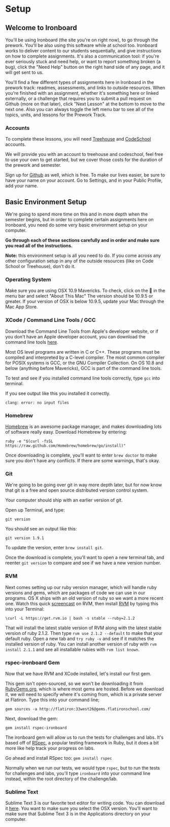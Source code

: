 # Setup

## Welcome to Ironboard

You'll be using Ironboard (the site you're on right now), to go through the prework. You'll be also using this software while at school too. Ironboard works to deliver content to our students sequentially, and give instructions on how to complete assignments. It's also a communication tool: if you're ever seriously stuck and need help, or want to report something broken (a bug), click the "Need Help" button on the right hand side of any page, and it will get sent to us.

You'll find a few different types of assignments here in Ironboard in the prework track: readmes, assessments, and links to outside resources. When you're finished with an assignment, whether it's something here or linked externally, or a challenge that requires you to submit a pull request on Github (more on that later), click "Next Lesson" at the bottom to move to the next one. Also you can always toggle the left menu bar to see all of the topics, units, and lessons for the Prework Track.

### Accounts

To complete these lessons, you will need [Treehouse](http://teamtreehouse.com/) and [CodeSchool](http://www.codeschool.com/enrollments/dnFtaXFMbXROSVVqT3N1bngwWnBRUjhGc2k1Z1dEOW52cFJvZEMzRUZvRT0tLWpvUElMODBvdFhiZlA4MjE2Mlc2c1E9PQ==) accounts. 

We will provide you with an account to treehouse and codeschool, feel free to use your own to get started, but we cover those costs for the duration of the prework and semester.

Sign up for [Github](https://github.com/) as well, which is free. To make our lives easier, be sure to have your name on your account. Go to Settings, and in your Public Profile, add your name.

## Basic Environment Setup

We're going to spend more time on this and in more depth when the semester begins, but in order to complete certain assignments here on Ironboard, you need do some very basic environment setup on your computer.

**Go through each of these sections carefully and in order and make sure you read all of the instructions.**

**Note:** this environment setup is all you need to do. If you come across any other configuration setup in any of the outside resources (like on Code School or Treehouse), don't do it.

### Operating System

Make sure you are using OSX 10.9 Mavericks. To check, click on the  in the menu bar and select "About This Mac" The version should be 10.9.5 or greater. If your version of OSX is below 10.9.5, update your Mac through the Mac App Store.

### XCode / Command Line Tools / GCC

Download the Command Line Tools from Apple's developer website, or if you don't have an Apple developer account, you can download the command line tools [here](http://flatiron-school.s3.amazonaws.com/software/command_line_tools_os_x_mavericks_for_xcode__late_october_2013.dmg).

Most OS level programs are written in C or C++. These programs must be compiled and interpreted by a C-level compiler. The most common compiler for POSIX systems is GCC, or the GNU Compiler Collection. On OS 10.8 and below (anything before Mavericks), GCC is part of the command line tools.

To test and see if you installed command line tools correctly, type `gcc` into terminal.

If you see output like this you installed it correctly.

 ```
clang: error: no input files
```

### Homebrew

[Homebrew](http://brew.sh/.) is an awesome package manager, and makes downloading lots of software really easy. Download Homebrew by entering:

```
ruby -e "$(curl -fsSL https://raw.github.com/Homebrew/homebrew/go/install)"
```

Once downloading is complete, you'll want to enter `brew doctor` to make sure you don't have any conflicts. If there are some warnings, that's okay.

### Git

We're going to be going over git in way more depth later, but for now know that git is a free and open source distributed version control system.

Your computer should ship with an earlier version of git.

Open up Terminal, and type:

`git version`

You should see an output like this:

`git version 1.9.1`

To update the version, enter `brew install git`.

Once the download is complete, you'll want to open a new terminal tab, and reenter `git version` to compare and see if we have a new version number.

### RVM

Next comes setting up our ruby version manager, which will handle ruby versions and gems, which are packages of code we can use in our programs. OS X ships with an old version of ruby so we want a more recent one. Watch this quick [screencast](http://screencasts.org/episodes/how-to-use-rvm) on RVM, then install [RVM](http://rvm.io/) by typing this into your Terminal:

`\curl -L https://get.rvm.io | bash -s stable --ruby=2.1.2`

That will install the latest stable version of RVM along with the latest stable version of ruby 2.1.2. Then type `rvm use 2.1.2 --default` to make that your default ruby. Open a new tab and `try ruby -v` and see if it matches the installed version of ruby. You can install another version of ruby with `rvm install 2.1.1` and see all installable rubies with `rvm list known`.

### rspec-ironboard Gem

Now that we have RVM and XCode installed, let's install our first gem.

This gem isn't open-sourced, so we won't be downloading it from [RubyGems.org](https://rubygems.org/), which is where most gems are hosted. Before we download it, we will need to specify where it's coming from, which is a private server at Flatiron. Type this into your command line;

`gem sources -a http://flatiron:33west26@gems.flatironschool.com/`

Next, download the gem:

`gem install rspec-ironboard`

The ironboard gem will allow us to run the tests for challenges and labs. It's based off of [RSpec](https://www.relishapp.com/rspec), a popular testing framework in Ruby, but it does a bit more like help track your progress on labs.

Go ahead and install RSpec too: `gem install rspec`

Normally when we run our tests, we would type `rspec`, but to run the tests for challenges and labs, you'll type `ironboard` into your command line instead, within the root directory of the challenge/lab.

### Sublime Text

Sublime Text 3 is our favorite text editor for writing code. You can download it [here](http://www.sublimetext.com/3). You want to make sure you select the OSX version. You'll want to make sure that Sublime Text 3 is in the Applications directory on your computer.
